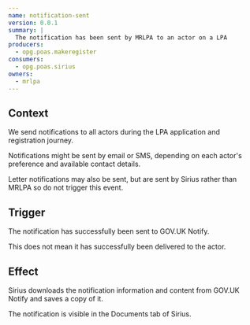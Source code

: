 ```yaml
---
name: notification-sent
version: 0.0.1
summary: |
  The notification has been sent by MRLPA to an actor on a LPA
producers:
  - opg.poas.makeregister
consumers:
  - opg.poas.sirius
owners:
  - mrlpa
---
```


## Context

We send notifications to all actors during the LPA application and registration journey.

Notifications might be sent by email or SMS, depending on each actor's preference and available contact details.

Letter notifications may also be sent, but are sent by Sirius rather than MRLPA so do not trigger this event.

## Trigger

The notification has successfully been sent to GOV.UK Notify.

This does not mean it has successfully been delivered to the actor.

## Effect

Sirius downloads the notification information and content from GOV.UK Notify and saves a copy of it.

The notification is visible in the Documents tab of Sirius.

<NodeGraph title="Consumer / Producer Diagram" />

<EventExamples />

<Schema />
